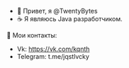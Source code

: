 - 👋 Привет, я @TwentyBytes
- :coffee: Я являюсь Java разработчиком.

:bookmark_tabs: Мои контакты:
- Vk: https://vk.com/kqnth
- Telegram: t.me/jqstlvcky

